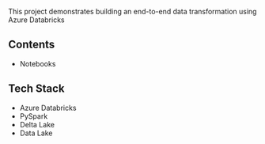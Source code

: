 This project demonstrates building an end-to-end data transformation using Azure Databricks 

## Contents
- Notebooks

## Tech Stack
- Azure Databricks
- PySpark
- Delta Lake
- Data Lake
